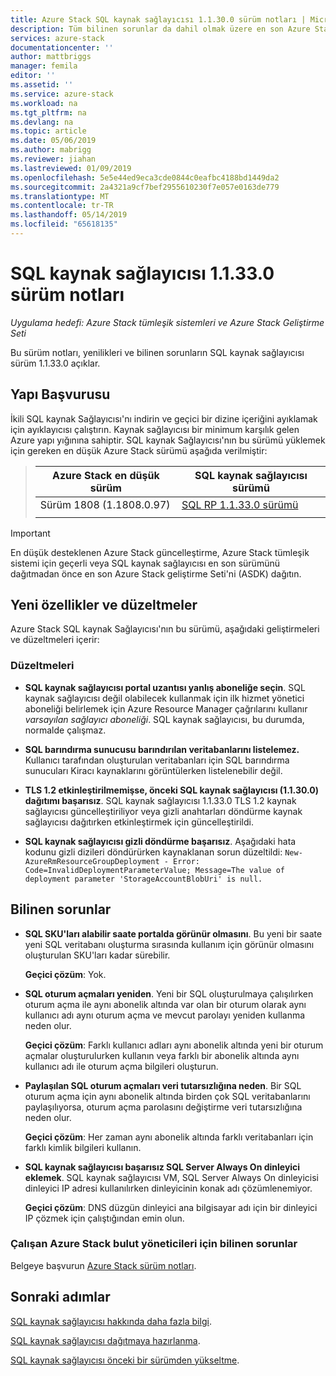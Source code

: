 ```yaml
---
title: Azure Stack SQL kaynak sağlayıcısı 1.1.30.0 sürüm notları | Microsoft Docs
description: Tüm bilinen sorunlar da dahil olmak üzere en son Azure Stack SQL kaynak sağlayıcısı güncelleştirmede nedir ve indirmek üzere nerede hakkında bilgi edinin.
services: azure-stack
documentationcenter: ''
author: mattbriggs
manager: femila
editor: ''
ms.assetid: ''
ms.service: azure-stack
ms.workload: na
ms.tgt_pltfrm: na
ms.devlang: na
ms.topic: article
ms.date: 05/06/2019
ms.author: mabrigg
ms.reviewer: jiahan
ms.lastreviewed: 01/09/2019
ms.openlocfilehash: 5e5e44ed9eca3cde0844c0eafbc4188bd1449da2
ms.sourcegitcommit: 2a4321a9cf7bef2955610230f7e057e0163de779
ms.translationtype: MT
ms.contentlocale: tr-TR
ms.lasthandoff: 05/14/2019
ms.locfileid: "65618135"
---
```

# <a name="sql-resource-provider-11330-release-notes"></a>SQL kaynak sağlayıcısı 1.1.33.0 sürüm notları

*Uygulama hedefi: Azure Stack tümleşik sistemleri ve Azure Stack Geliştirme Seti*

Bu sürüm notları, yenilikleri ve bilinen sorunların SQL kaynak sağlayıcısı sürüm 1.1.33.0 açıklar.

## <a name="build-reference"></a>Yapı Başvurusu
İkili SQL kaynak Sağlayıcısı'nı indirin ve geçici bir dizine içeriğini ayıklamak için ayıklayıcısı çalıştırın. Kaynak sağlayıcısı bir minimum karşılık gelen Azure yapı yığınına sahiptir. SQL kaynak Sağlayıcısı'nın bu sürümü yüklemek için gereken en düşük Azure Stack sürümü aşağıda verilmiştir:

> |Azure Stack en düşük sürüm|SQL kaynak sağlayıcısı sürümü|
> |-----|-----|
> |Sürüm 1808 (1.1808.0.97)|[SQL RP 1.1.33.0 sürümü](https://aka.ms/azurestacksqlrp11330)|  
> |     |     |

> [!IMPORTANT]
> En düşük desteklenen Azure Stack güncelleştirme, Azure Stack tümleşik sistemi için geçerli veya SQL kaynak sağlayıcısı en son sürümünü dağıtmadan önce en son Azure Stack geliştirme Seti'ni (ASDK) dağıtın.

## <a name="new-features-and-fixes"></a>Yeni özellikler ve düzeltmeler
Azure Stack SQL kaynak Sağlayıcısı'nın bu sürümü, aşağıdaki geliştirmeleri ve düzeltmeleri içerir:

### <a name="fixes"></a>Düzeltmeleri
- **SQL kaynak sağlayıcısı portal uzantısı yanlış aboneliğe seçin**. SQL kaynak sağlayıcısı değil olabilecek kullanmak için ilk hizmet yönetici aboneliği belirlemek için Azure Resource Manager çağrılarını kullanır *varsayılan sağlayıcı aboneliği*. SQL kaynak sağlayıcısı, bu durumda, normalde çalışmaz. 

- **SQL barındırma sunucusu barındırılan veritabanlarını listelemez.** Kullanıcı tarafından oluşturulan veritabanları için SQL barındırma sunucuları Kiracı kaynaklarını görüntülerken listelenebilir değil.

- **TLS 1.2 etkinleştirilmemişse, önceki SQL kaynak sağlayıcısı (1.1.30.0) dağıtımı başarısız**. SQL kaynak sağlayıcısı 1.1.33.0 TLS 1.2 kaynak sağlayıcısı güncelleştiriliyor veya gizli anahtarları döndürme kaynak sağlayıcısı dağıtırken etkinleştirmek için güncelleştirildi. 

- **SQL kaynak sağlayıcısı gizli döndürme başarısız**. Aşağıdaki hata kodunu gizli dizileri döndürürken kaynaklanan sorun düzeltildi: `New-AzureRmResourceGroupDeployment - Error: Code=InvalidDeploymentParameterValue; Message=The value of deployment parameter 'StorageAccountBlobUri' is null.`

## <a name="known-issues"></a>Bilinen sorunlar 

- **SQL SKU'ları alabilir saate portalda görünür olmasını**. Bu yeni bir saate yeni SQL veritabanı oluşturma sırasında kullanım için görünür olmasını oluşturulan SKU'ları kadar sürebilir. 

    **Geçici çözüm**: Yok.

- **SQL oturum açmaları yeniden**. Yeni bir SQL oluşturulmaya çalışılırken oturum açma ile aynı abonelik altında var olan bir oturum olarak aynı kullanıcı adı aynı oturum açma ve mevcut parolayı yeniden kullanma neden olur. 

    **Geçici çözüm**: Farklı kullanıcı adları aynı abonelik altında yeni bir oturum açmalar oluşturulurken kullanın veya farklı bir abonelik altında aynı kullanıcı adı ile oturum açma bilgileri oluşturun.

- **Paylaşılan SQL oturum açmaları veri tutarsızlığına neden**. Bir SQL oturum açma için aynı abonelik altında birden çok SQL veritabanlarını paylaşılıyorsa, oturum açma parolasını değiştirme veri tutarsızlığına neden olur.

    **Geçici çözüm**: Her zaman aynı abonelik altında farklı veritabanları için farklı kimlik bilgileri kullanın.

- **SQL kaynak sağlayıcısı başarısız SQL Server Always On dinleyici eklemek**. SQL kaynak sağlayıcısı VM, SQL Server Always On dinleyicisi dinleyici IP adresi kullanılırken dinleyicinin konak adı çözümlenemiyor.

    **Geçici çözüm**: DNS düzgün dinleyici ana bilgisayar adı için bir dinleyici IP çözmek için çalıştığından emin olun.

### <a name="known-issues-for-cloud-admins-operating-azure-stack"></a>Çalışan Azure Stack bulut yöneticileri için bilinen sorunlar
Belgeye başvurun [Azure Stack sürüm notları](azure-stack-servicing-policy.md).

## <a name="next-steps"></a>Sonraki adımlar
[SQL kaynak sağlayıcısı hakkında daha fazla bilgi](azure-stack-sql-resource-provider.md).

[SQL kaynak sağlayıcısı dağıtmaya hazırlanma](azure-stack-sql-resource-provider-deploy.md#prerequisites).

[SQL kaynak sağlayıcısı önceki bir sürümden yükseltme](azure-stack-sql-resource-provider-update.md). 